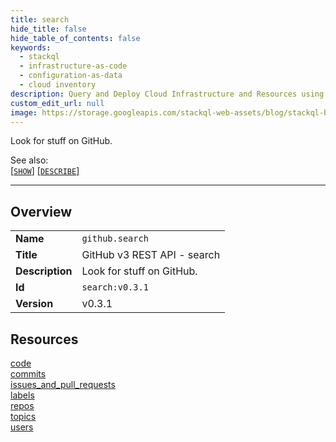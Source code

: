 ```yaml
---
title: search
hide_title: false
hide_table_of_contents: false
keywords:
  - stackql
  - infrastructure-as-code
  - configuration-as-data
  - cloud inventory
description: Query and Deploy Cloud Infrastructure and Resources using SQL
custom_edit_url: null
image: https://storage.googleapis.com/stackql-web-assets/blog/stackql-blog-post-featured-image.png
---
```

Look for stuff on GitHub.  
    
See also:   
[[` SHOW `]](/docs/language-spec/show) [[` DESCRIBE `]](/docs/language-spec/describe)  
* * * 
## Overview
<table><tbody>
<tr><td><b>Name</b></td><td><code>github.search</code></td></tr>
<tr><td><b>Title</b></td><td>GitHub v3 REST API - search</td></tr>
<tr><td><b>Description</b></td><td>Look for stuff on GitHub.</td></tr>
<tr><td><b>Id</b></td><td><code>search:v0.3.1</code></td></tr>
<tr><td><b>Version</b></td><td>v0.3.1</td></tr>
</tbody></table>

## Resources
<div class="row">
<div class="providerDocColumn">
<a href="/docs/providers/github/search/code">code</a><br />
<a href="/docs/providers/github/search/commits">commits</a><br />
<a href="/docs/providers/github/search/issues_and_pull_requests">issues_and_pull_requests</a><br />
<a href="/docs/providers/github/search/labels">labels</a><br />
</div>
<div class="providerDocColumn">
<a href="/docs/providers/github/search/repos">repos</a><br />
<a href="/docs/providers/github/search/topics">topics</a><br />
<a href="/docs/providers/github/search/users">users</a><br />
</div>
</div>
